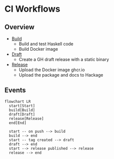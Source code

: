 # CI Workflows

## Overview

- [Build](build.yml)
  - Build and test Haskell code
  - Build Docker image
- [Draft](draft.yml)
  - Create a GH draft release with a static binary
- [Release](release.yml)
  - Upload the Docker image ghcr.io
  - Upload the package and docs to Hackage

## Events

```mermaid
flowchart LR
  start[Start]
  build[Build]
  draft[Draft]
  release[Release]
  end[End]

  start -- on push --> build
  build --> end
  start -- tag created --> draft
  draft --> end
  start --> release published --> release
  release --> end
```

